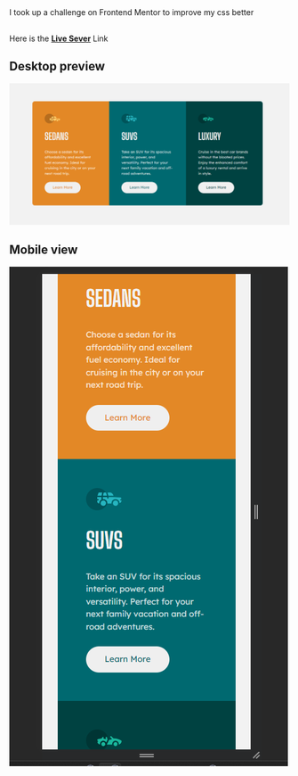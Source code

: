 ##
I took up a challenge on Frontend Mentor to improve my css better 
##
Here is the **[Live Sever](http://127.0.0.1:5500/FM-3-coloum-preview-card/index.html)** Link


## Desktop preview 

![desktop preview](././images/Screenshot%202023-10-20%20224134.png)

## Mobile view 

![mobile view](./images/Screenshot%202023-10-20%20224206.png)
